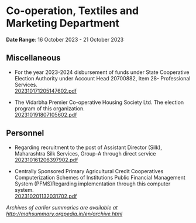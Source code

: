 # Co-operation, Textiles and Marketing Department

**Date Range**: 16 October 2023 - 21 October 2023


## Miscellaneous
- For the year 2023-2024 disbursement of funds under State Cooperative Election Authority under Account Head 20700882, Item 28- Professional Services.\
  [202310171205147602.pdf](https://gr.maharashtra.gov.in/Site/Upload/Government%20Resolutions/English/202310171205147602.pdf)

- The Vidarbha Premier Co-operative Housing Society Ltd. The election program of this organization.\
  [202310191807105602.pdf](https://gr.maharashtra.gov.in/Site/Upload/Government%20Resolutions/English/202310191807105602.pdf)

## Personnel
- Regarding recruitment to the post of Assistant Director (Silk), Maharashtra Silk Services, Group-A through direct service\
  [202310161206397902.pdf](https://gr.maharashtra.gov.in/Site/Upload/Government%20Resolutions/English/202310161206397902.pdf)

- Centrally Sponsored Primary Agricultural Credit Cooperatives Computerization Schemes of Institutions Public Financial Management System (PFMS)Regarding implementation through this computer system.\
  [202310201132031702.pdf](https://gr.maharashtra.gov.in/Site/Upload/Government%20Resolutions/English/202310201132031702.pdf)


*Archives of earlier summaries are available at http://mahsummary.orgpedia.in/en/archive.html*